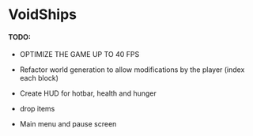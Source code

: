 # VoidShips

#### TODO:

* OPTIMIZE THE GAME UP TO 40 FPS

* Refactor world generation to allow modifications by the player (index each block)
* Create HUD for hotbar, health and hunger
* drop items
* Main menu and pause screen
